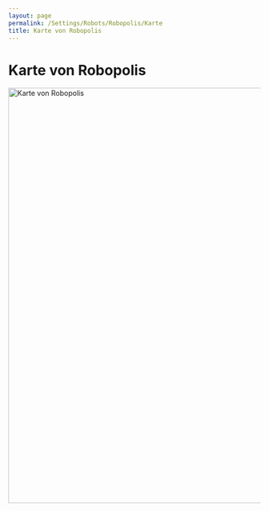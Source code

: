 ```yaml
---
layout: page
permalink: /Settings/Robots/Robopolis/Karte
title: Karte von Robopolis
---
```


# Karte von Robopolis

<div class="karte"><img alt="Karte von Robopolis" height="831" src="{{ site.baseurl }}/assets/images/karten/robopolis.png" width="1018"/></div>
